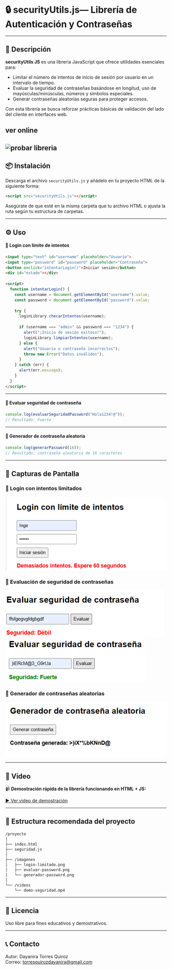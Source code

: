 # 🔒 securityUtils.js— Librería de Autenticación y Contraseñas

---

## 📌 Descripción

**securityUtils JS** es una librería JavaScript que ofrece utilidades esenciales para:

- Limitar el número de intentos de inicio de sesión por usuario en un intervalo de tiempo.
- Evaluar la seguridad de contraseñas basándose en longitud, uso de mayúsculas/minúsculas, números y símbolos especiales.
- Generar contraseñas aleatorias seguras para proteger accesos.

Con esta librería se busca reforzar prácticas básicas de validación del lado del cliente en interfaces web.
## ver online 
![probar libreria](https://yayistorres.github.io/Libreriaweb/)
---

## 📦 Instalación

Descarga el archivo `securityUtils.js` y añádelo en tu proyecto HTML de la siguiente forma:

```html
<script src="securityUtils.js"></script>
```

Asegúrate de que esté en la misma carpeta que tu archivo HTML o ajusta la ruta según tu estructura de carpetas.

---

## ⚙️ Uso

#### 📌 Login con límite de intentos

```html
<input type="text" id="username" placeholder="Usuario">
<input type="password" id="password" placeholder="Contraseña">
<button onclick="intentarLogin()">Iniciar sesión</button>
<div id="estado"></div>

<script>
  function intentarLogin() {
    const username = document.getElementById("username").value;
    const password = document.getElementById("password").value;

    try {
      loginLibrary.checarIntentos(username);

      if (username === "admin" && password === "1234") {
        alert("¡Inicio de sesión exitoso!");
        loginLibrary.limpiarIntentos(username);
      } else {
        alert("Usuario o contraseña incorrectos");
        throw new Error("Datos inválidos");
      }
    } catch (err) {
      alert(err.message);
    }
  }
</script>
```

---

#### 📌 Evaluar seguridad de contraseña

```javascript
console.log(evaluarSeguridadPassword("Hola1234!@"));
// Resultado: Fuerte
```

---

#### 📌 Generador de contraseña aleatoria

```javascript
console.log(generarPassword(16));
// Resultado: contraseña aleatoria de 16 caracteres
```

---

## 📸 Capturas de Pantalla

### 📍 Login con intentos limitados  
![Login con intentos limitados](https://github.com/YayisTorres/Libreriaweb/blob/main/img/loginlimite.png)

### 📍 Evaluación de seguridad de contraseñas  
![Evaluación de contraseña](https://github.com/YayisTorres/Libreriaweb/blob/main/img/validardebil.png)
![Evaluación de contraseña](https://github.com/YayisTorres/Libreriaweb/blob/main/img/validarfuerte.png)

### 📍 Generador de contraseñas aleatorias  
![Generador de contraseñas](https://github.com/YayisTorres/Libreriaweb/blob/main/img/generadorcontra.png)

---

## 🎥 Video

📹 **Demostración rápida de la librería funcionando en HTML + JS:**  

[▶ Ver video de demostración](videos/demo-seguridad.mp4)

---

## 📁 Estructura recomendada del proyecto

```
/proyecto
│
├── index.html
├── seguridad.js
│
├── /imagenes
│   ├── login-limitado.png
│   ├── evaluar-password.png
│   └── generador-password.png
│
└── /videos
    └── demo-seguridad.mp4
```

---

## 📑 Licencia

Uso libre para fines educativos y demostrativos.

---

## 📞 Contacto

Autor: Dayanira Torres Quiroz  
Correo: torresquirozdayanira@gmail.com  
